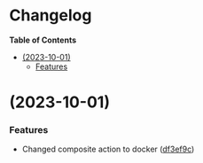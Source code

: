 # Changelog

<!-- START doctoc generated TOC please keep comment here to allow auto update -->
<!-- DON'T EDIT THIS SECTION, INSTEAD RE-RUN doctoc TO UPDATE -->

**Table of Contents**

- [(2023-10-01)](#2023-10-01)
  - [Features](#features)

<!-- END doctoc generated TOC please keep comment here to allow auto update -->

# (2023-10-01)

### Features

- Changed composite action to docker ([df3ef9c](https://github.com/imrushi/markdown-or-hugo-to-medium/commit/df3ef9c90578e97df41886cd0c027c485d9f5b7c))
